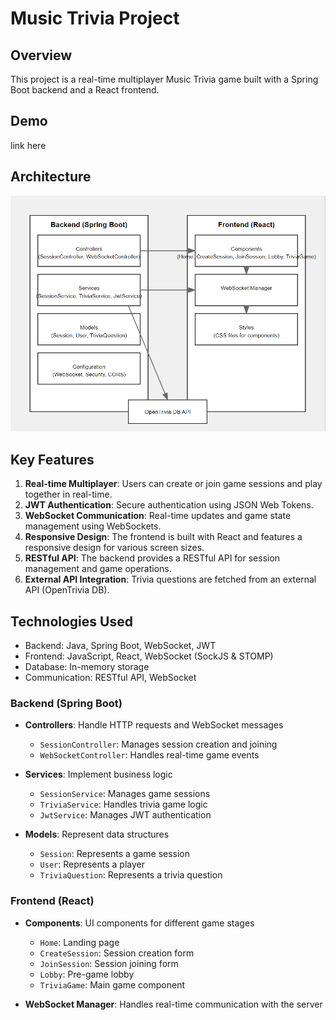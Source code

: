 # Music Trivia Project

## Overview

This project is a real-time multiplayer Music Trivia game built with a Spring Boot backend and a React frontend. 

## Demo

link here

## Architecture
![GitHub Logo](https://github.com/MohamadAlkahil/Music_Trivia_Spring/blob/main/architecture%20diagram.png)


## Key Features

1. **Real-time Multiplayer**: Users can create or join game sessions and play together in real-time.
2. **JWT Authentication**: Secure authentication using JSON Web Tokens.
3. **WebSocket Communication**: Real-time updates and game state management using WebSockets.
4. **Responsive Design**: The frontend is built with React and features a responsive design for various screen sizes.
5. **RESTful API**: The backend provides a RESTful API for session management and game operations.
6. **External API Integration**: Trivia questions are fetched from an external API (OpenTrivia DB).

## Technologies Used

- Backend: Java, Spring Boot, WebSocket, JWT
- Frontend: JavaScript, React, WebSocket (SockJS & STOMP)
- Database: In-memory storage 
- Communication: RESTful API, WebSocket



### Backend (Spring Boot)

- **Controllers**: Handle HTTP requests and WebSocket messages
  - `SessionController`: Manages session creation and joining
  - `WebSocketController`: Handles real-time game events

- **Services**: Implement business logic
  - `SessionService`: Manages game sessions
  - `TriviaService`: Handles trivia game logic
  - `JwtService`: Manages JWT authentication

- **Models**: Represent data structures
  - `Session`: Represents a game session
  - `User`: Represents a player
  - `TriviaQuestion`: Represents a trivia question



### Frontend (React)

- **Components**: UI components for different game stages
  - `Home`: Landing page
  - `CreateSession`: Session creation form
  - `JoinSession`: Session joining form
  - `Lobby`: Pre-game lobby
  - `TriviaGame`: Main game component

- **WebSocket Manager**: Handles real-time communication with the server
